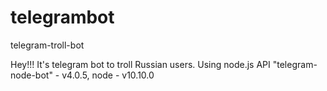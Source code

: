 # telegrambot
telegram-troll-bot

Hey!!! It's telegram bot to troll Russian users.
Using node.js API "telegram-node-bot" - v4.0.5,
      node - v10.10.0
